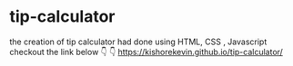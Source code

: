 # tip-calculator
the creation of tip calculator had done using HTML, CSS , Javascript<br/>
checkout the link below 👇 👇 
https://kishorekevin.github.io/tip-calculator/
